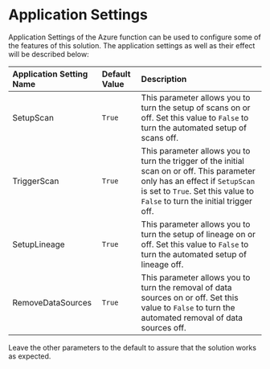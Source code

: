 # Application Settings

Application Settings of the Azure function can be used to configure some of the features of this solution. The application settings as well as their effect will be described below:

| Application Setting Name | Default Value | Description |
|:-------------------------|:--------------|:------------|
| SetupScan                | `True`        | This parameter allows you to turn the setup of scans on or off. Set this value to `False` to turn the automated setup of scans off. |
| TriggerScan              | `True`        | This parameter allows you to turn the trigger of the initial scan on or off. This parameter only has an effect if `SetupScan` is set to `True`. Set this value to `False` to turn the initial trigger off. |
| SetupLineage             | `True`        | This parameter allows you to turn the setup of lineage on or off. Set this value to `False` to turn the automated setup of lineage off. |
| RemoveDataSources        | `True`        | This parameter allows you to turn the removal of data sources on or off. Set this value to `False` to turn the automated removal of data sources off. |

Leave the other parameters to the default to assure that the solution works as expected.
